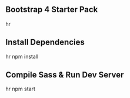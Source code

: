 ## Bootstrap 4 Starter Pack
hr  
## Install Dependencies
hr
npm install
## Compile Sass & Run Dev Server
hr 
npm start
